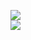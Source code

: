 [![](https://img.shields.io/badge/Made%20With-Github%20Spray-lightgrey.svg?style=for-the-badge&logo=github)](https://github.com/Annihil/github-spray#29259)  
[![](https://i.imgur.com/2DrTn0Z.gif)](https://github.com/Annihil/github-spray)